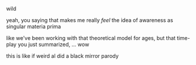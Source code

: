 wild

yeah, you saying that makes me really *feel* the idea of awareness as singular materia prima

like we've been working with that theoretical model for ages, but that time-play you just summarized, ... wow

this is like if weird al did a black mirror parody
